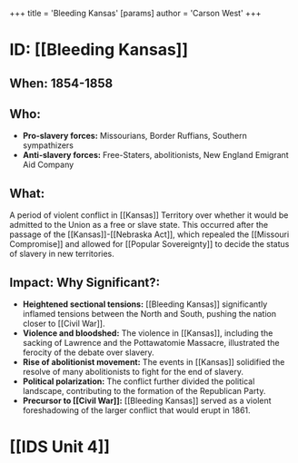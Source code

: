 +++
 title = 'Bleeding Kansas'
[params]
	author = 'Carson West'
+++
# ID: [[Bleeding Kansas]] 
## When: 1854-1858

## Who:
* **Pro-slavery forces:**  Missourians, Border Ruffians, Southern sympathizers
* **Anti-slavery forces:** Free-Staters, abolitionists, New England Emigrant Aid Company

## What:
A period of violent conflict in [[Kansas]] Territory over whether it would be admitted to the Union as a free or slave state. This occurred after the passage of the [[Kansas]]-[[Nebraska Act]], which repealed the [[Missouri Compromise]] and allowed for [[Popular Sovereignty]] to decide the status of slavery in new territories.

## Impact: Why Significant?: 
* **Heightened sectional tensions:** [[Bleeding Kansas]] significantly inflamed tensions between the North and South, pushing the nation closer to [[Civil War]].
* **Violence and bloodshed:** The violence in [[Kansas]], including the sacking of Lawrence and the Pottawatomie Massacre, illustrated the ferocity of the debate over slavery.
* **Rise of abolitionist movement:** The events in [[Kansas]] solidified the resolve of many abolitionists to fight for the end of slavery.
* **Political polarization:** The conflict further divided the political landscape, contributing to the formation of the Republican Party.
* **Precursor to [[Civil War]]:** [[Bleeding Kansas]] served as a violent foreshadowing of the larger conflict that would erupt in 1861. 

# [[IDS Unit 4]]